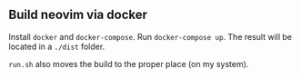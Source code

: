 ## Build neovim via docker
Install `docker` and `docker-compose`. Run `docker-compose up`. The result will be located in a
`./dist` folder.

`run.sh` also moves the build to the proper place (on my system).
